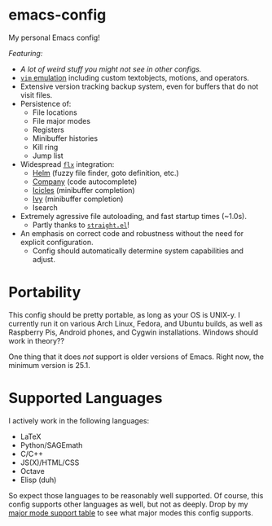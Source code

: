 emacs-config
============

My personal Emacs config!

*Featuring:*

 * *A lot of weird stuff you might not see in other configs.*
 * [`vim` emulation](https://bitbucket.org/lyro/evil/wiki/Home) including custom textobjects, motions, and operators.
 * Extensive version tracking backup system, even for buffers that do not visit files.
 * Persistence of:
   * File locations
   * File major modes
   * Registers
   * Minibuffer histories
   * Kill ring
   * Jump list
 * Widespread [`flx`](https://github.com/lewang/flx) integration:
   * [Helm](https://github.com/emacs-helm/helm) (fuzzy file finder, goto definition, etc.)
   * [Company](https://github.com/company-mode/company-mode) (code autocomplete)
   * [Icicles](https://www.emacswiki.org/emacs/Icicles) (minibuffer completion)
   * [Ivy](https://github.com/abo-abo/swiper) (minibuffer completion)
   * Isearch
 * Extremely agressive file autoloading, and fast startup times (~1.0s).
   * Partly thanks to [`straight.el`](https://github.com/raxod502/straight.el)!
 * An emphasis on correct code and robustness without the need for explicit configuration.
   * Config should automatically determine system capabilities and adjust.

Portability
===========

This config should be pretty portable, as long as your OS is UNIX-y. 
I currently run it on various Arch Linux, Fedora, and Ubuntu builds, as well as Raspberry Pis, Android phones, and Cygwin installations. 
Windows should work in theory??

One thing that it does _not_ support is older versions of Emacs. 
Right now, the minimum version is 25.1.

Supported Languages
===================

I actively work in the following languages:

  * LaTeX
  * Python/SAGEmath
  * C/C++
  * JS(X)/HTML/CSS
  * Octave
  * Elisp (duh)

So expect those languages to be reasonably well supported. 
Of course, this config supports other languages as well, but not as deeply. 
Drop by my [major mode support table](https://github.com/PythonNut/emacs-config/wiki/Major-Mode-project) to see what major modes this config supports. 
